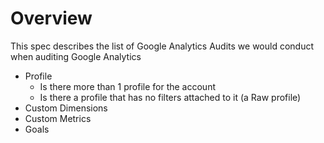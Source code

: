 # Overview

This spec describes the list of Google Analytics Audits we would conduct when auditing Google Analytics

- Profile
    - Is there more than 1 profile for the account
    - Is there a profile that has no filters attached to it (a Raw profile)
- Custom Dimensions
- Custom Metrics
- Goals